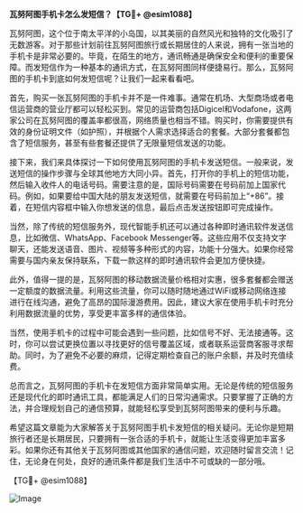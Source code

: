 **瓦努阿图手机卡怎么发短信？【TG💪+ @esim1088】**

瓦努阿图，这个位于南太平洋的小岛国，以其美丽的自然风光和独特的文化吸引了无数游客。对于那些计划前往瓦努阿图旅行或长期居住的人来说，拥有一张当地的手机卡是非常必要的。毕竟，在陌生的地方，通讯畅通是确保安全和便利的重要保障。而发短信作为一种基本的通讯方式，在瓦努阿图同样便捷易行。那么，瓦努阿图的手机卡到底如何发短信呢？让我们一起来看看吧。

首先，购买一张瓦努阿图的手机卡并不是一件难事。通常在机场、大型商场或者电信运营商的营业厅都可以轻松买到。常见的运营商包括Digicel和Vodafone，这两家公司在瓦努阿图的覆盖率都很高，网络质量也相当不错。购买时，你需要提供有效的身份证明文件（如护照），并根据个人需求选择适合的套餐。大部分套餐都包含了短信服务，甚至有些套餐还提供了无限量短信发送的功能。

接下来，我们来具体探讨一下如何使用瓦努阿图的手机卡发送短信。一般来说，发送短信的操作步骤与全球其他地方大同小异。首先，打开你的手机上的短信功能，然后输入收件人的电话号码。需要注意的是，国际号码需要在号码前加上国家代码。例如，如果要给中国大陆的朋友发送短信，就需要在号码前加上“+86”。接着，在短信内容框中输入你想发送的信息，最后点击发送按钮即可完成操作。

当然，除了传统的短信服务外，现代智能手机还可以通过各种即时通讯软件发送信息，比如微信、WhatsApp、Facebook Messenger等。这些应用不仅支持文字聊天，还能发送语音、图片、视频等多种形式的内容，功能十分强大。如果你经常需要与国内亲友保持联系，下载一款这样的即时通讯软件会更加方便快捷。

此外，值得一提的是，瓦努阿图的移动数据流量价格相对实惠，很多套餐都会赠送一定额度的数据流量。利用这些流量，你可以随时随地通过WiFi或移动网络连接进行在线沟通，避免了高昂的国际漫游费用。因此，建议大家在使用手机卡时充分利用数据流量的优势，享受更丰富多样的通信体验。

当然，使用手机卡的过程中可能会遇到一些问题，比如信号不好、无法接通等。这时，你可以尝试更换位置以寻找更好的信号覆盖区域，或者联系运营商客服寻求帮助。同时，为了避免不必要的麻烦，记得定期检查自己的账户余额，并及时充值续费。

总而言之，瓦努阿图的手机卡在发短信方面非常简单实用。无论是传统的短信服务还是现代化的即时通讯工具，都能满足人们的日常沟通需求。只要掌握了正确的方法，并合理规划自己的通信预算，就能轻松享受到瓦努阿图带来的便利与乐趣。

希望这篇文章能为大家解答关于瓦努阿图手机卡发短信的相关疑问。无论你是短期旅行者还是长期居民，只要拥有一张合适的手机卡，就能让生活变得更加丰富多彩。如果你还有其他关于瓦努阿图或其他国家的通信问题，欢迎随时留言交流！记住，无论身在何处，良好的通讯条件都是我们生活中不可或缺的一部分哦。

【TG💪+ @esim1088】 

![Image](https://i.postimg.cc/4NQfJmqS/Snipaste-2025-05-13-00-14-12.png)